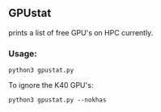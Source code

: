 ## GPUstat

prints a list of free GPU's on HPC currently.

### Usage:

```
python3 gpustat.py
```

To ignore the K40 GPU's:

```
python3 gpustat.py --nokhas
```
